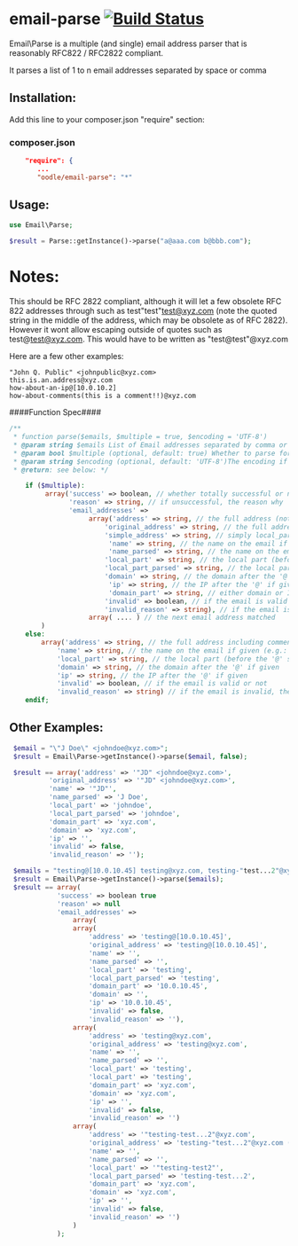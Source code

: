 email-parse [![Build Status](https://travis-ci.org/mmucklo/email-parse.svg?branch=master)](https://travis-ci.org/mmucklo/email-parse)
===========

Email\Parse is a multiple (and single) email address parser that is reasonably RFC822 / RFC2822 compliant.

It parses a list of 1 to n email addresses separated by space or comma

Installation:
-------------
Add this line to your composer.json "require" section:

### composer.json
```json
    "require": {
       ...
       "oodle/email-parse": "*"
```

Usage:
------

```php
use Email\Parse;

$result = Parse::getInstance()->parse("a@aaa.com b@bbb.com");
```

Notes:
======
This should be RFC 2822 compliant, although it will let a few obsolete RFC 822 addresses through such as test"test"test@xyz.com (note the quoted string in the middle of the address, which may be obsolete as of RFC 2822).  However it wont allow escaping outside of quotes such as test\@test@xyz.com.  This would have to be written as "test\@test"@xyz.com

Here are a few other examples:

```
"John Q. Public" <johnpublic@xyz.com>
this.is.an.address@xyz.com
how-about-an-ip@[10.0.10.2]
how-about-comments(this is a comment!!)@xyz.com
```

####Function Spec####
```php
/**
 * function parse($emails, $multiple = true, $encoding = 'UTF-8')
 * @param string $emails List of Email addresses separated by comma or space if multiple
 * @param bool $multiple (optional, default: true) Whether to parse for multiple email addresses or not
 * @param string $encoding (optional, default: 'UTF-8')The encoding if not 'UTF-8'
 * @return: see below: */

    if ($multiple):
         array('success' => boolean, // whether totally successful or not
               'reason' => string, // if unsuccessful, the reason why
               'email_addresses' =>
                    array('address' => string, // the full address (not including comments)
                        'original_address' => string, // the full address including comments
                        'simple_address' => string, // simply local_part@domain_part (e.g. someone@oodle.com)
                         'name' => string, // the name on the email if given (e.g.: John Q. Public), including any quotes
                         'name_parsed' => string, // the name on the email if given (e.g.: John Q. Public), excluding any quotes
                        'local_part' => string, // the local part (before the '@' sign - e.g. johnpublic)
                        'local_part_parsed' => string, // the local part (before the '@' sign - e.g. johnpublic), excluding any quotes
                        'domain' => string, // the domain after the '@' if given
                         'ip' => string, // the IP after the '@' if given
                         'domain_part' => string, // either domain or IP depending on what given
                        'invalid' => boolean, // if the email is valid or not
                        'invalid_reason' => string), // if the email is invalid, the reason why
                    array( .... ) // the next email address matched
        )
    else:
        array('address' => string, // the full address including comments
            'name' => string, // the name on the email if given (e.g.: John Q. Public)
            'local_part' => string, // the local part (before the '@' sign - e.g. johnpublic)
            'domain' => string, // the domain after the '@' if given
            'ip' => string, // the IP after the '@' if given
            'invalid' => boolean, // if the email is valid or not
            'invalid_reason' => string) // if the email is invalid, the reason why
    endif;
```

Other Examples:
---------------
```php
 $email = "\"J Doe\" <johndoe@xyz.com>";
 $result = Email\Parse->getInstance()->parse($email, false);

 $result == array('address' => '"JD" <johndoe@xyz.com>',
          'original_address' => '"JD" <johndoe@xyz.com>',
          'name' => '"JD"',
          'name_parsed' => 'J Doe',
          'local_part' => 'johndoe',
          'local_part_parsed' => 'johndoe',
          'domain_part' => 'xyz.com',
          'domain' => 'xyz.com',
          'ip' => '',
          'invalid' => false,
          'invalid_reason' => '');

 $emails = "testing@[10.0.10.45] testing@xyz.com, testing-"test...2"@xyz.com (comment)";
 $result = Email\Parse->getInstance()->parse($emails);
 $result == array(
            'success' => boolean true
            'reason' => null
            'email_addresses' =>
                array(
                array(
                    'address' => 'testing@[10.0.10.45]',
                    'original_address' => 'testing@[10.0.10.45]',
                    'name' => '',
                    'name_parsed' => '',
                    'local_part' => 'testing',
                    'local_part_parsed' => 'testing',
                    'domain_part' => '10.0.10.45',
                    'domain' => '',
                    'ip' => '10.0.10.45',
                    'invalid' => false,
                    'invalid_reason' => ''),
                array(
                    'address' => 'testing@xyz.com',
                    'original_address' => 'testing@xyz.com',
                    'name' => '',
                    'name_parsed' => '',
                    'local_part' => 'testing',
                    'local_part' => 'testing',
                    'domain_part' => 'xyz.com',
                    'domain' => 'xyz.com',
                    'ip' => '',
                    'invalid' => false,
                    'invalid_reason' => '')
                array(
                    'address' => '"testing-test...2"@xyz.com',
                    'original_address' => 'testing-"test...2"@xyz.com (comment)',
                    'name' => '',
                    'name_parsed' => '',
                    'local_part' => '"testing-test2"',
                    'local_part_parsed' => 'testing-test...2',
                    'domain_part' => 'xyz.com',
                    'domain' => 'xyz.com',
                    'ip' => '',
                    'invalid' => false,
                    'invalid_reason' => '')
                )
            );
```